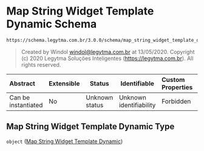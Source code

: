 # Map String Widget Template Dynamic Schema

```txt
https://schema.legytma.com.br/3.0.0/schema/map_string_widget_template_dynamic.schema.json
```




> Created by Windol [windol@legytma.com.br](mailto:windol@legytma.com.br) at 13/05/2020.
> Copyright (c) 2020 Legytma Soluções Inteligentes (<https://legytma.com.br>). All rights reserved.
>

| Abstract            | Extensible | Status         | Identifiable            | Custom Properties | Additional Properties | Access Restrictions | Defined In                                                                                                                        |
| :------------------ | ---------- | -------------- | ----------------------- | :---------------- | --------------------- | ------------------- | --------------------------------------------------------------------------------------------------------------------------------- |
| Can be instantiated | No         | Unknown status | Unknown identifiability | Forbidden         | Allowed               | none                | [map_string_widget_template_dynamic.schema.json](../schema/map_string_widget_template_dynamic.schema.json) |

## Map String Widget Template Dynamic Type

`object` ([Map String Widget Template Dynamic](map_string_widget_template_dynamic.md))
